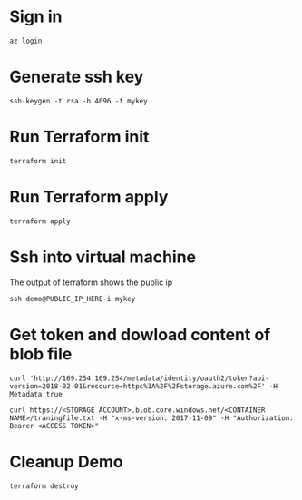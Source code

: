 # Sign in
```
az login
```

# Generate ssh key
```
ssh-keygen -t rsa -b 4096 -f mykey
```
# Run Terraform init
```
terraform init
```

# Run Terraform apply
```
terraform apply
```

# Ssh into virtual machine
The output of terraform shows the public ip

```
ssh demo@PUBLIC_IP_HERE-i mykey
```

# Get token and dowload content of blob file

```
curl 'http://169.254.169.254/metadata/identity/oauth2/token?api-version=2018-02-01&resource=https%3A%2F%2Fstorage.azure.com%2F' -H Metadata:true
```

```
curl https://<STORAGE ACCOUNT>.blob.core.windows.net/<CONTAINER NAME>/traningfile.txt -H "x-ms-version: 2017-11-09" -H "Authorization: Bearer <ACCESS TOKEN>"
```

# Cleanup Demo
```
terraform destroy
```
